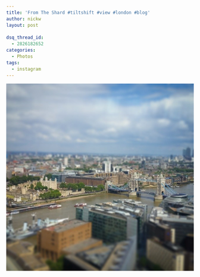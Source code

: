 ```yaml
---
title: 'From The Shard #tiltshift #view #london #blog'
author: nickw
layout: post

dsq_thread_id:
  - 2826182652
categories:
  - Photos
tags:
  - instagram
---
```

<p>
  <img class="img-responsive center-block" src='/static/legacy/2014/from-the-shard.jpg'/>
</p>